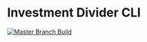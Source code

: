 # Investment Divider CLI

[![Master Branch Build](https://github.com/jacksonyuanjx/InvestmentDivider/workflows/Checks/badge.svg)](https://github.com/jacksonyuanjx/InvestmentDivider/actions)
